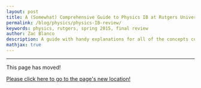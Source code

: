 ```yaml
---
layout: post
title: A (Somewhat) Comprehensive Guide to Physics IB at Rutgers University
permalink: /blog/physics/physics-IB-review/
keywords: physics, rutgers, spring 2015, final review
author: Zac Blanco
description: A guide with handy explanations for all of the concepts covered in the Spring portion of Rutgers University first year physics courses
mathjax: true
---
```


-----------------------------

This page has moved!

[Please click here to go to the page's new location!](/education/analytical-physics-124/notes/)